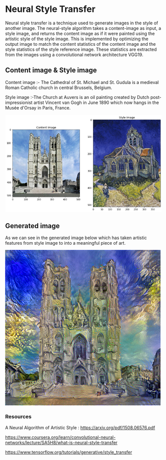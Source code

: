 # Neural Style Transfer

Neural style transfer is a technique used to generate images in the style of another image. The neural-style algorithm takes a content-image as input, a style image, and returns the content image as if it were painted using the artistic style of the style image.
This is implemented by optimizing the output image to match the content statistics of the content image and the style statistics of the style reference image. These statistics are extracted from the images using a convolutional network architecture VGG19.

## Content image & Style image

Content image :- The Cathedral of St. Michael and St. Gudula is a medieval Roman Catholic church in central Brussels, Belgium.

Style image :-The Church at Auvers is an oil painting created by Dutch post-impressionist artist Vincent van Gogh in June 1890 which now hangs in the Musée d'Orsay in Paris, France.

<img src = "img/download (2).png" width= '600'>

## Generated image

As we can see in the generated image below which has taken artistic features from style image to into a meaningful piece of art.

<img src = "img/Generated.png" width=500>

### Resources

A Neural Algorithm of Artistic Style : https://arxiv.org/pdf/1508.06576.pdf

https://www.coursera.org/learn/convolutional-neural-networks/lecture/SA5H8/what-is-neural-style-transfer

https://www.tensorflow.org/tutorials/generative/style_transfer

